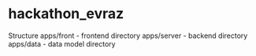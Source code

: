 # hackathon_evraz
Structure
apps/front - frontend directory apps/server - backend directory apps/data - data model directory
